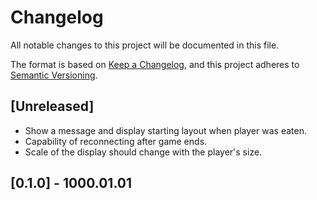 # Changelog
All notable changes to this project will be documented in this file.

The format is based on [Keep a Changelog](https://keepachangelog.com/en/1.0.0/),
and this project adheres to [Semantic Versioning](https://semver.org/spec/v2.0.0.html).

## [Unreleased]
 - Show a message and display starting layout when player was eaten.
 - Capability of reconnecting after game ends.
 - Scale of the display should change with the player's size.
 

## [0.1.0] - 1000.01.01 